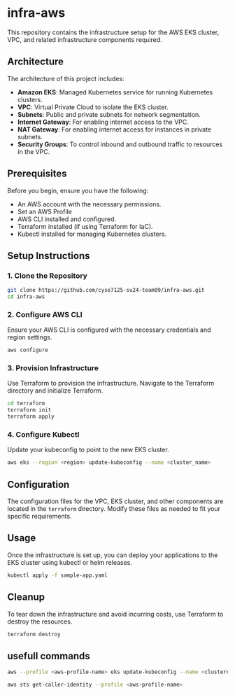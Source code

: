 # infra-aws

This repository contains the infrastructure setup for the AWS EKS cluster, VPC, and related infrastructure components required.


## Architecture

The architecture of this project includes:

- **Amazon EKS**: Managed Kubernetes service for running Kubernetes clusters.
- **VPC**: Virtual Private Cloud to isolate the EKS cluster.
- **Subnets**: Public and private subnets for network segmentation.
- **Internet Gateway**: For enabling internet access to the VPC.
- **NAT Gateway**: For enabling internet access for instances in private subnets.
- **Security Groups**: To control inbound and outbound traffic to resources in the VPC.

## Prerequisites

Before you begin, ensure you have the following:

- An AWS account with the necessary permissions.
- Set an AWS Profile
- AWS CLI installed and configured.
- Terraform installed (if using Terraform for IaC).
- Kubectl installed for managing Kubernetes clusters.

## Setup Instructions

### 1. Clone the Repository

```bash
git clone https://github.com/cyse7125-su24-team09/infra-aws.git
cd infra-aws
```

### 2. Configure AWS CLI

Ensure your AWS CLI is configured with the necessary credentials and region settings.

```bash
aws configure
```

### 3. Provision Infrastructure

Use Terraform to provision the infrastructure. Navigate to the Terraform directory and initialize Terraform.

```bash
cd terraform
terraform init
terraform apply
```

### 4. Configure Kubectl

Update your kubeconfig to point to the new EKS cluster.

```bash
aws eks --region <region> update-kubeconfig --name <cluster_name>
```

## Configuration

The configuration files for the VPC, EKS cluster, and other components are located in the `terraform` directory. Modify these files as needed to fit your specific requirements.

## Usage

Once the infrastructure is set up, you can deploy your applications to the EKS cluster using kubectl or helm releases.


```bash
kubectl apply -f sample-app.yaml
```

## Cleanup

To tear down the infrastructure and avoid incurring costs, use Terraform to destroy the resources.

```bash
terraform destroy
```

## usefull commands

```sh
aws --profile <aws-profile-name> eks update-kubeconfig --name <clustername> --region <region>  
```
```sh
aws sts get-caller-identity --profile <aws-profile-name>     
```
